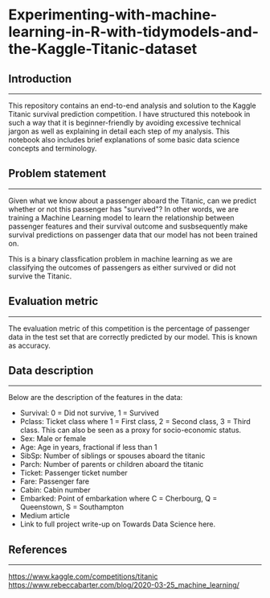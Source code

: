 # Experimenting-with-machine-learning-in-R-with-tidymodels-and-the-Kaggle-Titanic-dataset

## Introduction
-------------------
This repository contains an end-to-end analysis and solution to the Kaggle Titanic survival prediction competition. I have structured this notebook in such a way that it is beginner-friendly by avoiding excessive technical jargon as well as explaining in detail each step of my analysis. This notebook also includes brief explanations of some basic data science concepts and terminology.

## Problem statement
--------------------
Given what we know about a passenger aboard the Titanic, can we predict whether or not this passenger has "survived"? In other words, we are training a Machine Learning model to learn the relationship between passenger features and their survival outcome and susbsequently make survival predictions on passenger data that our model has not been trained on.

This is a binary classfication problem in machine learning as we are classifying the outcomes of passengers as either survived or did not survive the Titanic.

## Evaluation metric
-------------------
The evaluation metric of this competition is the percentage of passenger data in the test set that are correctly predicted by our model. This is known as accuracy.

## Data description
-------------------
Below are the description of the features in the data:

- Survival: 0 = Did not survive, 1 = Survived
- Pclass: Ticket class where 1 = First class, 2 = Second class, 3 = Third class. This can also be seen as a proxy for socio-economic status.
- Sex: Male or female
- Age: Age in years, fractional if less than 1
- SibSp: Number of siblings or spouses aboard the titanic
- Parch: Number of parents or children aboard the titanic
- Ticket: Passenger ticket number
- Fare: Passenger fare
- Cabin: Cabin number
- Embarked: Point of embarkation where C = Cherbourg, Q = Queenstown, S = Southampton
- Medium article
- Link to full project write-up on Towards Data Science here.

## References
----------
https://www.kaggle.com/competitions/titanic
https://www.rebeccabarter.com/blog/2020-03-25_machine_learning/


